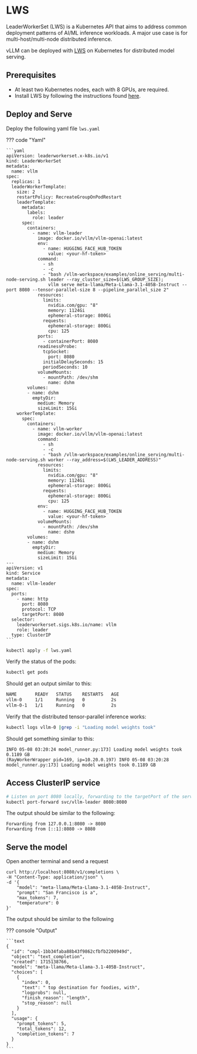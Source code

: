 # LWS

LeaderWorkerSet (LWS) is a Kubernetes API that aims to address common deployment patterns of AI/ML inference workloads.
A major use case is for multi-host/multi-node distributed inference.

vLLM can be deployed with [LWS](https://github.com/kubernetes-sigs/lws) on Kubernetes for distributed model serving.

## Prerequisites

* At least two Kubernetes nodes, each with 8 GPUs, are required.
* Install LWS by following the instructions found [here](https://lws.sigs.k8s.io/docs/installation/).

## Deploy and Serve

Deploy the following yaml file `lws.yaml`

??? code "Yaml"

    ```yaml
    apiVersion: leaderworkerset.x-k8s.io/v1
    kind: LeaderWorkerSet
    metadata:
      name: vllm
    spec:
      replicas: 1
      leaderWorkerTemplate:
        size: 2
        restartPolicy: RecreateGroupOnPodRestart
        leaderTemplate:
          metadata:
            labels:
              role: leader
          spec:
            containers:
              - name: vllm-leader
                image: docker.io/vllm/vllm-openai:latest
                env:
                  - name: HUGGING_FACE_HUB_TOKEN
                    value: <your-hf-token>
                command:
                  - sh
                  - -c
                  - "bash /vllm-workspace/examples/online_serving/multi-node-serving.sh leader --ray_cluster_size=$(LWS_GROUP_SIZE); 
                    vllm serve meta-llama/Meta-Llama-3.1-405B-Instruct --port 8080 --tensor-parallel-size 8 --pipeline_parallel_size 2"
                resources:
                  limits:
                    nvidia.com/gpu: "8"
                    memory: 1124Gi
                    ephemeral-storage: 800Gi
                  requests:
                    ephemeral-storage: 800Gi
                    cpu: 125
                ports:
                  - containerPort: 8080
                readinessProbe:
                  tcpSocket:
                    port: 8080
                  initialDelaySeconds: 15
                  periodSeconds: 10
                volumeMounts:
                  - mountPath: /dev/shm
                    name: dshm
            volumes:
            - name: dshm
              emptyDir:
                medium: Memory
                sizeLimit: 15Gi
        workerTemplate:
          spec:
            containers:
              - name: vllm-worker
                image: docker.io/vllm/vllm-openai:latest
                command:
                  - sh
                  - -c
                  - "bash /vllm-workspace/examples/online_serving/multi-node-serving.sh worker --ray_address=$(LWS_LEADER_ADDRESS)"
                resources:
                  limits:
                    nvidia.com/gpu: "8"
                    memory: 1124Gi
                    ephemeral-storage: 800Gi
                  requests:
                    ephemeral-storage: 800Gi
                    cpu: 125
                env:
                  - name: HUGGING_FACE_HUB_TOKEN
                    value: <your-hf-token>
                volumeMounts:
                  - mountPath: /dev/shm
                    name: dshm   
            volumes:
            - name: dshm
              emptyDir:
                medium: Memory
                sizeLimit: 15Gi
    ---
    apiVersion: v1
    kind: Service
    metadata:
      name: vllm-leader
    spec:
      ports:
        - name: http
          port: 8080
          protocol: TCP
          targetPort: 8080
      selector:
        leaderworkerset.sigs.k8s.io/name: vllm
        role: leader
      type: ClusterIP
    ```

```bash
kubectl apply -f lws.yaml
```

Verify the status of the pods:

```bash
kubectl get pods
```

Should get an output similar to this:

```bash
NAME       READY   STATUS    RESTARTS   AGE
vllm-0     1/1     Running   0          2s
vllm-0-1   1/1     Running   0          2s
```

Verify that the distributed tensor-parallel inference works:

```bash
kubectl logs vllm-0 |grep -i "Loading model weights took" 
```

Should get something similar to this:

```text
INFO 05-08 03:20:24 model_runner.py:173] Loading model weights took 0.1189 GB
(RayWorkerWrapper pid=169, ip=10.20.0.197) INFO 05-08 03:20:28 model_runner.py:173] Loading model weights took 0.1189 GB
```

## Access ClusterIP service

```bash
# Listen on port 8080 locally, forwarding to the targetPort of the service's port 8080 in a pod selected by the service
kubectl port-forward svc/vllm-leader 8080:8080
```

The output should be similar to the following:

```text
Forwarding from 127.0.0.1:8080 -> 8080
Forwarding from [::1]:8080 -> 8080
```

## Serve the model

Open another terminal and send a request

```text
curl http://localhost:8080/v1/completions \
-H "Content-Type: application/json" \
-d '{
    "model": "meta-llama/Meta-Llama-3.1-405B-Instruct",
    "prompt": "San Francisco is a",
    "max_tokens": 7,
    "temperature": 0
}'
```

The output should be similar to the following

??? console "Output"

    ```text
    {
      "id": "cmpl-1bb34faba88b43f9862cfbfb2200949d",
      "object": "text_completion",
      "created": 1715138766,
      "model": "meta-llama/Meta-Llama-3.1-405B-Instruct",
      "choices": [
        {
          "index": 0,
          "text": " top destination for foodies, with",
          "logprobs": null,
          "finish_reason": "length",
          "stop_reason": null
        }
      ],
      "usage": {
        "prompt_tokens": 5,
        "total_tokens": 12,
        "completion_tokens": 7
      }
    }
    ```
